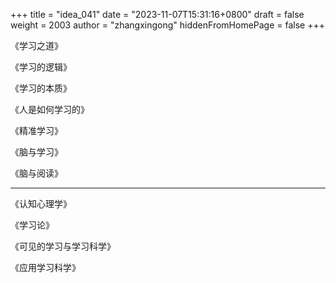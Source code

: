 +++
title = "idea_041"
date = "2023-11-07T15:31:16+0800"
draft = false
weight = 2003
author = "zhangxingong"
hiddenFromHomePage = false
+++

《学习之道》

《学习的逻辑》

《学习的本质》

《人是如何学习的》

《精准学习》

《脑与学习》

《脑与阅读》

---

《认知心理学》

《学习论》

《可见的学习与学习科学》

《应用学习科学》
